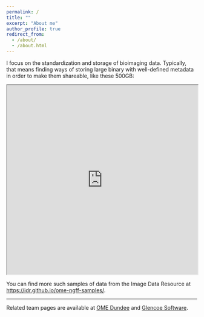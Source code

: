 ```yaml
---
permalink: /
title: ""
excerpt: "About me"
author_profile: true
redirect_from: 
  - /about/
  - /about.html
---
```



I focus on the standardization and storage of bioimaging data. Typically, that means finding ways
of storing large binary with well-defined metadata in order to make them shareable, like these 500GB:

<iframe style="width: 100%; height: 500px" name="vizarr" src="https://hms-dbmi.github.io/vizarr/v0.1/?source=https://uk1s3.embassy.ebi.ac.uk/idr/zarr/v0.1/4495402.zarr">
</iframe>

You can find more such samples of data from the Image Data Resource at <https://idr.github.io/ome-ngff-samples/>.

<script src="http://gist.github.com/1388145.js"></script>

<hr/>

Related team pages are available at
[OME Dundee](https://www.openmicroscopy.org/site/about/development-teams/jason)
and
[Glencoe Software](https://www.glencoesoftware.com/about/team/).
